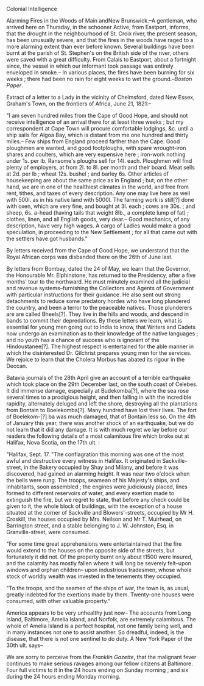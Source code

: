 Colonial IntelligenceAlarming Fires in the Woods of Main andNew Brunswick.–A gentleman, who arrived
                    here on Thursday, in the schooner Active, from Eastport, informs, that the drought in the neighbourhood of St. Croix river, the
                    present season, has been unusually severe, and that the fires in the woods
                    have raged to a more alarming extent than ever before known. Several buildings have been burnt at the parish of St.
                    Stephen's on the British side of the river, others were saved with a
                    great difficulty. From Calais to Eastport, about a fortnight since, the
                    vessel in which our informant took passage was entirely
                    enveloped in smoke.– In various places, the fires have been burning
                    for six weeks ; there had been no rain for eight weeks to wet the
                        ground.–*Boston Paper*.Extract of a letter to a Lady in the vicinity of Chelmsford, dated New
                    Essex, Graham's Town, on the frontiers of Africa, June 21,
                    1821:–"I am seven hundred miles from the Cape of Good Hope, and should not receive
                    intelligence of an arrival there for at least three weeks ; but my correspondent at Cape Town will procure comfortable lodgings,
                    &c. until a ship sails for Algoa Bay, which is distant from me one
                    hundred and thirty miles.– Few ships from England proceed farther
                    than the Cape. Good ploughmen are wanted, and good footploughs, with spare wrought-iron shares and coulters, which are very
                    expensive here ; iron-work nothing under 1s. per lb. Ransome's ploughs sell
                    for 14l. each. Ploughmen will find plenty of employers, at from 2l. to
                    8l. per month and their board. Meat sells at 2d. per lb ; wheat 12s. bushel
                    ; and barley 6s. Other articles of housekeeping are about the
                    same price as in England ; but, on the other hand, we are in one of
                    the healthiest climates in the world, and free from rent, tithes, and taxes
                    of every description. Any one may live here as well with 500l.
                    as in his native land with 5000l. The farming work is still[?] done
                    with oxen, which are very fine, and bought at 3l. each ; cows are 30s. ;
                    and sheep, 6s. a-head (having tails that weight 8lb., a complete
                    lump of fat) ; clothes, linen, and all English goods, very dear.–
                    Good mechanics, of any description, have very high wages. A cargo of
                    Ladies would make a good speculation, in proceeding to the New
                    Settlement ; for all that came out with the settlers have got
                    husbands."By letters received from the Cape of Good Hope, we understand that the Royal
                    African corps was disbanded there on the 26th of June last.By letters from Bombay, dated the 24 of May, we learn that the Governor, the
                    Honourable Mr. Elphinstone, has returned to the Presidency,
                    after a five months' tour to the northward. He must minutely examined
                    all the judicial and revenue systems–furnishing the
                    Collectors and Agents of Government with particular instructions
                    for their guidance. He also sent out strong detachments to reduce some
                    predatory hordes who have long plundered the country, and been a terror to the peaceable natives. Those plunderers are are
                    called Bheels[?]. They live in the hills and woods, and descend in bands to
                    commit their depredations. By these letters we learn, what is essential for
                    young men going out to India to know, that Writers and Cadets now
                    undergo an examination as to their knowledge of the native languages ; and
                    no youth has a chance of success who is ignorant of the Hindoustanee[?].
                    The highest respect is entertained for the able manner in which the
                    disinterested Dr. Gilchrist prepares young men for the services. We rejoice
                    to learn that the Cholera Morbus has abated its rigour in the Deccan.Batavia journals of the 28th April give an account of a terrible earthquake
                    which took place on the 29th December last, on the south coast of Celebes.
                    It did immense damage, especially at Budekomba[?], where the sea rose
                    several times to a prodigious height, and then falling in with the
                    incredible rapidity, alternately deluged and left the shore, destroying all
                    the plantations from Bontain to Boelekomba[?]. Many hundred
                    have lost their lives. The fort of Boelekom-[?] ba was much damaged,
                    that of Bontain less so. On the 4th of January this year, there was another
                    shock of an earthquake, but we do not learn that it did any damage. It is with much regret we lay before our readers the following details
                    of a most calamitous fire which broke out at Halifax, Nova Scotia, on the
                    17th ult. :"Halifax, Sept. 17. "The conflagration this
                    morning was one of the most awful and destructive every witness in Halifax.
                    It originated in Sackville-street, in the Bakery occupied
                    by Shay and Milany, and before it was discovered, had gained an
                    alarming height. It was near two o'clock when the bells were rung. The
                    troops, seamean of his Majesty's ships, and inhabitants, soon
                        assembled ; the engines were judiciously placed, lines
                    formed to different reservoirs of water, and every exertion
                    made to extinguish the fire, but we regret to state, that before any check
                    could be given to it, the whole block of buildings, with the exception of a
                    house situated at the corner of Sackville and Blowers'-streets,
                    occupied by Mr H. Croskill, the houses occupied by Mrs. Neilson and Mr
                    T. Muirhead, on Barrington street, and a stable belonging to J.
                    W. Johnston, Esq. in Granville-street, were consumed."For some time great apprehensions were entertaintained that the
                    fire would extend to the houses on the opposite side of the
                    streets, but fortunately it did not. Of the property burnt only about t1500
                    were insured, and the calamity has mostly fallen where it will long be
                    severely felt–upon windows and orphan children– upon
                    industrious tradesmen, whose whole stock of worldly wealth was invested in
                    the tenements they occupied."To the troops, and the seamen of the ships of war, the town is, as usual,
                    greatly indebted for the exertions made by them. Twenty-one houses were
                    consumed, with other valuable property."America appears to be very unhealthy just now– The accounts from Long
                    Island, Baltimore, Amelia Island, and Norfolk, are extremely calamitous.
                    The whole of Amelia Island is a perfect hospital, not one family being
                    well, and in many instances not one to assist another. So dreadful, indeed,
                    is the disease, that there is not one sentinel to do duty. A New York
                    Paper of the 30th ult. says–We are sorry to perceive from the *Franklin Gazette*,
                    that the malignant fever continues to make serious ravages
                    among our fellow citizens at Baltimore. Four full victims to it in the 24
                    hours ending on Sunday morning ; and six during the 24 hours ending Monday
                    morning.
